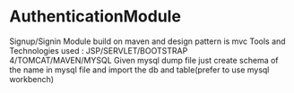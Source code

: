 # AuthenticationModule
Signup/Signin Module build on maven and design pattern is mvc 
Tools and Technologies used :
JSP/SERVLET/BOOTSTRAP 4/TOMCAT/MAVEN/MYSQL
Given mysql dump file just create schema of the name in mysql file and import the db and table(prefer to use mysql workbench) 
